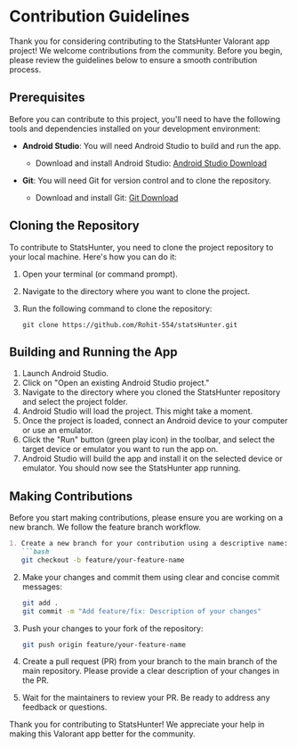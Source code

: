 # Contribution Guidelines

Thank you for considering contributing to the StatsHunter Valorant app project! We welcome contributions from the community. Before you begin, please review the guidelines below to ensure a smooth contribution process.

## Prerequisites

Before you can contribute to this project, you'll need to have the following tools and dependencies installed on your development environment:

- **Android Studio**: You will need Android Studio to build and run the app.
  - Download and install Android Studio: [Android Studio Download](https://developer.android.com/studio)
  
- **Git**: You will need Git for version control and to clone the repository.
  - Download and install Git: [Git Download](https://git-scm.com/downloads)

## Cloning the Repository

To contribute to StatsHunter, you need to clone the project repository to your local machine. Here's how you can do it:

1. Open your terminal (or command prompt).

2. Navigate to the directory where you want to clone the project.

3. Run the following command to clone the repository:
   ```
   git clone https://github.com/Rohit-554/statsHunter.git
   ```
## Building and Running the App

1. Launch Android Studio.
2. Click on "Open an existing Android Studio project."
3. Navigate to the directory where you cloned the StatsHunter repository and select the project folder.
4. Android Studio will load the project. This might take a moment.
5. Once the project is loaded, connect an Android device to your computer or use an emulator.
6. Click the "Run" button (green play icon) in the toolbar, and select the target device or emulator you want to run the app on.
7. Android Studio will build the app and install it on the selected device or emulator. You should now see the StatsHunter app running.


## Making Contributions


Before you start making contributions, please ensure you are working on a new branch. We follow the feature branch workflow.
```markdown
1. Create a new branch for your contribution using a descriptive name:
   ```bash
   git checkout -b feature/your-feature-name
   ```

2. Make your changes and commit them using clear and concise commit messages:
   ```bash
   git add .
   git commit -m "Add feature/fix: Description of your changes"
   ```

3. Push your changes to your fork of the repository:
   ```bash
   git push origin feature/your-feature-name
   ```

4. Create a pull request (PR) from your branch to the main branch of the main repository. Please provide a clear description of your changes in the PR.

5. Wait for the maintainers to review your PR. Be ready to address any feedback or questions.

Thank you for contributing to StatsHunter! We appreciate your help in making this Valorant app better for the community.

   
   
